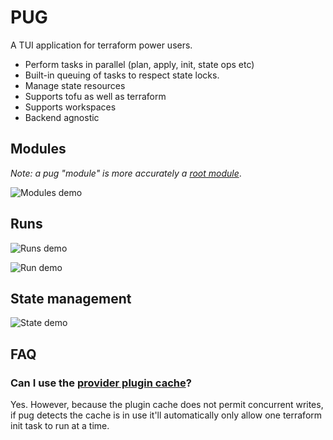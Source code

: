 # PUG

A TUI application for terraform power users.

* Perform tasks in parallel (plan, apply, init, state ops etc)
* Built-in queuing of tasks to respect state locks.
* Manage state resources
* Supports tofu as well as terraform
* Supports workspaces
* Backend agnostic

## Modules

*Note: a pug "module" is more accurately a [root module](https://developer.hashicorp.com/terraform/language/modules#the-root-module)*.

![Modules demo](https://vhs.charm.sh/vhs-3S1rr3069uuKKYVgjD8NtJ.gif)

## Runs

![Runs demo](https://vhs.charm.sh/vhs-3S1rr3069uuKKYVgjD8NtJ.gif)

![Run demo](https://vhs.charm.sh/vhs-3S1rr3069uuKKYVgjD8NtJ.gif)

## State management

![State demo](https://vhs.charm.sh/vhs-3S1rr3069uuKKYVgjD8NtJ.gif)

## FAQ

### Can I use the [provider plugin cache](https://developer.hashicorp.com/terraform/cli/config/config-file#provider-plugin-cache)?

Yes. However, because the plugin cache does not permit concurrent writes, if pug detects the cache is in use it'll automatically only allow one terraform init task to run at a time.
